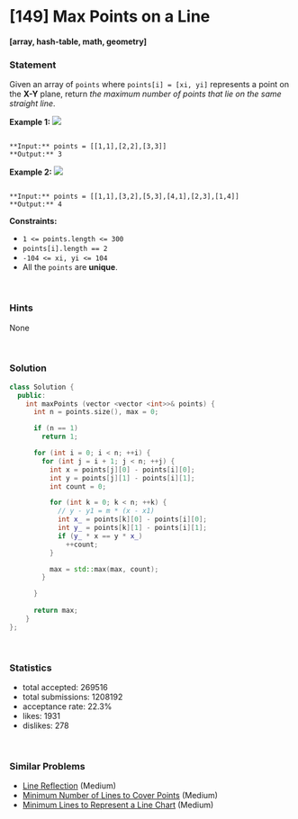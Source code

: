 # [149] Max Points on a Line

**[array, hash-table, math, geometry]**

### Statement

Given an array of `points` where `points[i] = [xi, yi]` represents a point on the **X-Y** plane, return *the maximum number of points that lie on the same straight line*.


**Example 1:**
![](https://assets.leetcode.com/uploads/2021/02/25/plane1.jpg)

```

**Input:** points = [[1,1],[2,2],[3,3]]
**Output:** 3

```

**Example 2:**
![](https://assets.leetcode.com/uploads/2021/02/25/plane2.jpg)

```

**Input:** points = [[1,1],[3,2],[5,3],[4,1],[2,3],[1,4]]
**Output:** 4

```

**Constraints:**
* `1 <= points.length <= 300`
* `points[i].length == 2`
* `-104 <= xi, yi <= 104`
* All the `points` are **unique**.


<br>

### Hints

None

<br>

### Solution

```cpp
class Solution {
  public:
    int maxPoints (vector <vector <int>>& points) {
      int n = points.size(), max = 0;

      if (n == 1)
        return 1;

      for (int i = 0; i < n; ++i) {
        for (int j = i + 1; j < n; ++j) {
          int x = points[j][0] - points[i][0];
          int y = points[j][1] - points[i][1];
          int count = 0;

          for (int k = 0; k < n; ++k) {
            // y - y1 = m * (x - x1)
            int x_ = points[k][0] - points[i][0];
            int y_ = points[k][1] - points[i][1];
            if (y_ * x == y * x_)
              ++count;
          }

          max = std::max(max, count);
        }

      }
      
      return max;
    }
};
```

<br>

### Statistics

- total accepted: 269516
- total submissions: 1208192
- acceptance rate: 22.3%
- likes: 1931
- dislikes: 278

<br>

### Similar Problems

- [Line Reflection](https://leetcode.com/problems/line-reflection) (Medium)
- [Minimum Number of Lines to Cover Points](https://leetcode.com/problems/minimum-number-of-lines-to-cover-points) (Medium)
- [Minimum Lines to Represent a Line Chart](https://leetcode.com/problems/minimum-lines-to-represent-a-line-chart) (Medium)
